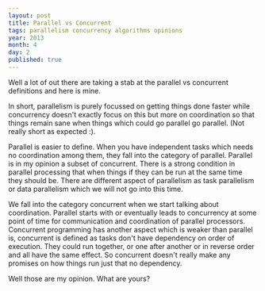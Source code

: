 ```yaml
---
layout: post
title: Parallel vs Concurrent
tags: parallelism concurrency algorithms opinions
year: 2013
month: 4
day: 2
published: true
---
```


Well a lot of out there are taking a stab at the parallel vs concurrent
definitions and here is mine. 

In short, parallelism is purely focussed on getting things done faster
while concurrency doesn't exactly focus on this but more on coordination
so that things remain sane when things which could go parallel go
parallel. (Not really short as expected :). 

Parallel is easier to define. When you have independent tasks which needs
no coordination among them, they fall into the category of parallel.
Parallel is in my opinion a subset of concurrent. There is a strong
condition in parallel processing that when things if they  can be run at the same
time they should be. There are different aspect of parallelism as task
parallelism or data parallelism which we will not go into this time. 

We fall into the category concurrent when we start talking about
coordination. Parallel starts with or eventually leads to concurrency at some point of
time for communication and coordination of parallel processors.
Concurrent programming has another aspect which is weaker than parallel
is, concurrent is defined as tasks don't have dependency on order of
execution. They could run together, or one after another or in reverse
order and all have the same effect. So concurrent doesn't really make
any promises on how things run just that no dependency.

Well those are my opinion. What are yours?
